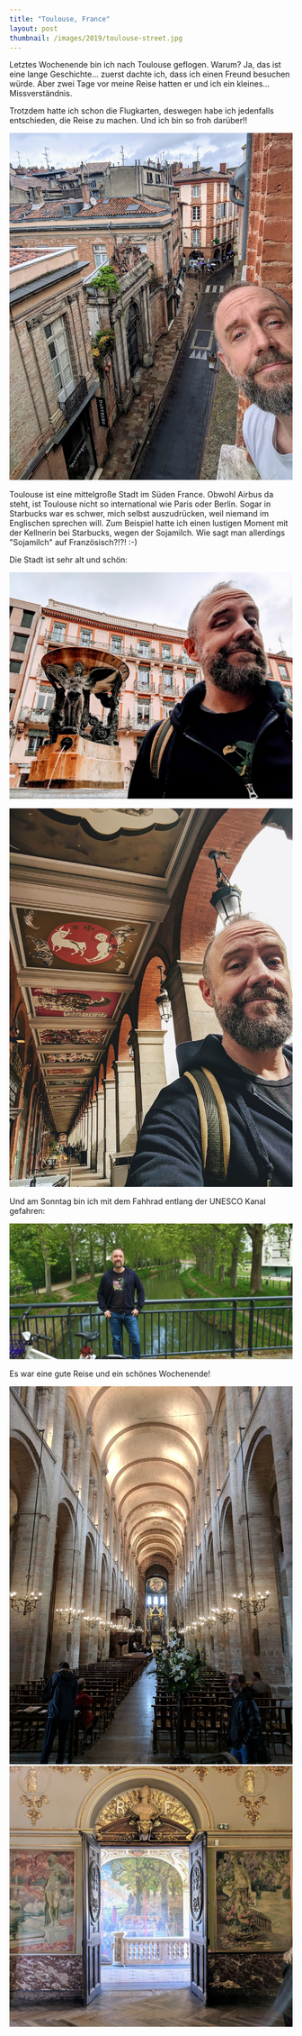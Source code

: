 ```yaml
---
title: "Toulouse, France"
layout: post
thumbnail: /images/2019/toulouse-street.jpg
---
```


Letztes Wochenende bin ich nach Toulouse geflogen. Warum? Ja, das ist eine lange Geschichte... zuerst dachte ich, dass ich einen Freund besuchen würde. Aber zwei Tage vor meine Reise hatten er und ich ein kleines... Missverständnis.

Trotzdem hatte ich schon die Flugkarten, deswegen habe ich jedenfalls entschieden, die Reise zu machen. Und ich bin so froh darüber!!

![Meine Straße](/images/2019/toulouse-street.jpg)

Toulouse ist eine mittelgroße Stadt im Süden France. Obwohl Airbus da steht, ist Toulouse nicht so international wie Paris oder Berlin. Sogar in Starbucks war es schwer, mich selbst auszudrücken, weil niemand im Englischen sprechen will. Zum Beispiel hatte ich einen lustigen Moment mit der Kellnerin bei Starbucks, wegen der Sojamilch. Wie sagt man allerdings "Sojamilch" auf Französisch?!?! :-)

Die Stadt ist sehr alt und schön:

![Brünnen](/images/2019/toulouse-fountain.jpg)

![Decke](/images/2019/toulouse-ceiling.jpg)

Und am Sonntag bin ich mit dem Fahhrad entlang der UNESCO Kanal gefahren:

![Kanal](/images/2019/toulouse-canal.jpg)

Es war eine gute Reise und ein schönes Wochenende!

![Kirche](/images/2019/toulouse-church.jpg)
![Rathaus](/images/2019/toulouse-city-hall.jpg)








